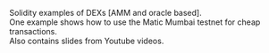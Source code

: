 Solidity examples of DEXs [AMM and oracle based].\
One example shows how to use the Matic Mumbai testnet for cheap transactions.\
Also contains slides from Youtube videos. 
